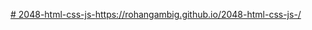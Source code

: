 [# 2048-html-css-js-](https://rohangambig.github.io/2048-html-css-js-/)https://rohangambig.github.io/2048-html-css-js-/
